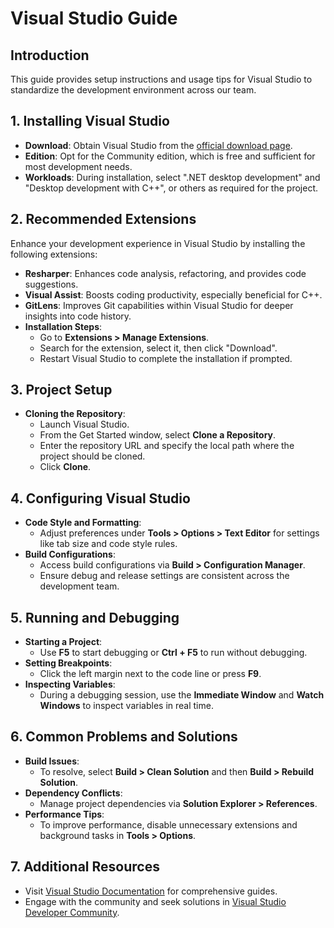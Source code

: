 # Visual Studio Guide

## Introduction
This guide provides setup instructions and usage tips for Visual Studio to standardize the development environment across our team.

## 1. Installing Visual Studio
- **Download**: Obtain Visual Studio from the [official download page](https://visualstudio.microsoft.com/downloads/).
- **Edition**: Opt for the Community edition, which is free and sufficient for most development needs.
- **Workloads**: During installation, select ".NET desktop development" and "Desktop development with C++", or others as required for the project.

## 2. Recommended Extensions
Enhance your development experience in Visual Studio by installing the following extensions:
- **Resharper**: Enhances code analysis, refactoring, and provides code suggestions.
- **Visual Assist**: Boosts coding productivity, especially beneficial for C++.
- **GitLens**: Improves Git capabilities within Visual Studio for deeper insights into code history.
- **Installation Steps**:
  - Go to **Extensions > Manage Extensions**.
  - Search for the extension, select it, then click "Download".
  - Restart Visual Studio to complete the installation if prompted.

## 3. Project Setup
- **Cloning the Repository**:
  - Launch Visual Studio.
  - From the Get Started window, select **Clone a Repository**.
  - Enter the repository URL and specify the local path where the project should be cloned.
  - Click **Clone**.

## 4. Configuring Visual Studio
- **Code Style and Formatting**:
  - Adjust preferences under **Tools > Options > Text Editor** for settings like tab size and code style rules.
- **Build Configurations**:
  - Access build configurations via **Build > Configuration Manager**.
  - Ensure debug and release settings are consistent across the development team.

## 5. Running and Debugging
- **Starting a Project**:
  - Use **F5** to start debugging or **Ctrl + F5** to run without debugging.
- **Setting Breakpoints**:
  - Click the left margin next to the code line or press **F9**.
- **Inspecting Variables**:
  - During a debugging session, use the **Immediate Window** and **Watch Windows** to inspect variables in real time.

## 6. Common Problems and Solutions
- **Build Issues**:
  - To resolve, select **Build > Clean Solution** and then **Build > Rebuild Solution**.
- **Dependency Conflicts**:
  - Manage project dependencies via **Solution Explorer > References**.
- **Performance Tips**:
  - To improve performance, disable unnecessary extensions and background tasks in **Tools > Options**.

## 7. Additional Resources
- Visit [Visual Studio Documentation](https://docs.microsoft.com/en-us/visualstudio/) for comprehensive guides.
- Engage with the community and seek solutions in [Visual Studio Developer Community](https://developercommunity.visualstudio.com/).
